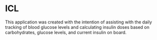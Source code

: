 
# ICL

This application was created with the intention of assisting with the daily 
tracking of blood glucose levels and calculating insulin doses based on 
carbohydrates, glucose levels, and current insulin on board.

